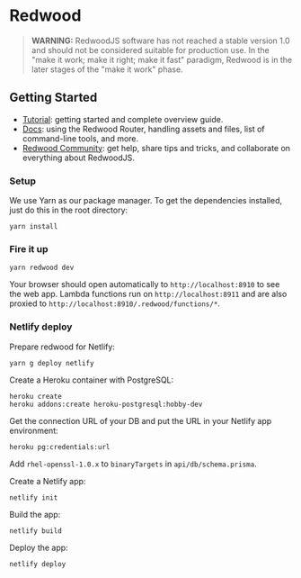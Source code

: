 # Redwood

> **WARNING:** RedwoodJS software has not reached a stable version 1.0 and should not be considered suitable for production use. In the "make it work; make it right; make it fast" paradigm, Redwood is in the later stages of the "make it work" phase.

## Getting Started
- [Tutorial](https://redwoodjs.com/tutorial/welcome-to-redwood): getting started and complete overview guide.
- [Docs](https://redwoodjs.com/docs/introduction): using the Redwood Router, handling assets and files, list of command-line tools, and more.
- [Redwood Community](https://community.redwoodjs.com): get help, share tips and tricks, and collaborate on everything about RedwoodJS.

### Setup

We use Yarn as our package manager. To get the dependencies installed, just do this in the root directory:

```terminal
yarn install
```

### Fire it up

```terminal
yarn redwood dev
```

Your browser should open automatically to `http://localhost:8910` to see the web app. Lambda functions run on `http://localhost:8911` and are also proxied to `http://localhost:8910/.redwood/functions/*`.


### Netlify deploy

Prepare redwood for Netlify:

```terminal
yarn g deploy netlify
```

Create a Heroku container with PostgreSQL:

```terminal
heroku create
heroku addons:create heroku-postgresql:hobby-dev
```

Get the connection URL of your DB and put the URL in your Netlify app environment:

```terminal
heroku pg:credentials:url
```

Add `rhel-openssl-1.0.x` to `binaryTargets` in `api/db/schema.prisma`.

Create a Netlify app:

```terminal
netlify init
```

Build the app:

```terminal
netlify build
```

Deploy the app:

```terminal
netlify deploy
```
